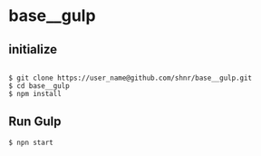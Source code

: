 # base__gulp

## initialize

```

$ git clone https://user_name@github.com/shnr/base__gulp.git
$ cd base__gulp
$ npm install
```

## Run Gulp
```
$ npn start
```

